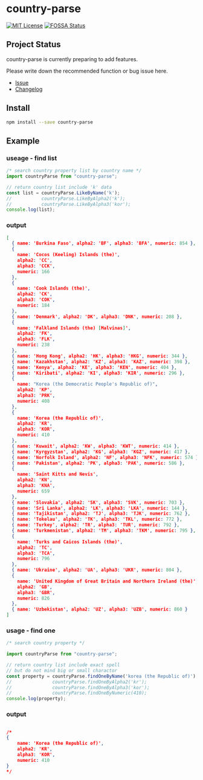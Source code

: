 # country-parse

[![MIT License][license-image]][license-url]
[![FOSSA Status](https://app.fossa.com/api/projects/git%2Bgithub.com%2Flinksynapse%2Fcountry-parse.svg?type=shield)](https://app.fossa.com/projects/git%2Bgithub.com%2Flinksynapse%2Fcountry-parse?ref=badge_shield)

## Project Status
country-parse is currently preparing to add features.

Please write down the recommended function or bug issue here.

- [Issue](https://github.com/linksynapse/country-parse/issues)
- [Changelog](CHANGELOG.md)

## Install
```bash
npm install --save country-parse
```

## Example
### useage - find list
```javascript
/* search country property list by country name */
import countryParse from "country-parse";

// return country list include 'k' data
const list = countryParse.LikeByName('k');
//           countryParse.LikeByAlpha2('k');
//           countryParse.LikeByAlpha3('kor');
console.log(list);
```
### output
```json
[
  { name: 'Burkina Faso', alpha2: 'BF', alpha3: 'BFA', numeric: 854 },
  {
    name: 'Cocos (Keeling) Islands (the)',
    alpha2: 'CC',
    alpha3: 'CCK',
    numeric: 166    
  },
  {
    name: 'Cook Islands (the)',
    alpha2: 'CK',
    alpha3: 'COK',
    numeric: 184
  },
  { name: 'Denmark', alpha2: 'DK', alpha3: 'DNK', numeric: 208 },
  {
    name: 'Falkland Islands (the) [Malvinas]',
    alpha2: 'FK',
    alpha3: 'FLK',
    numeric: 238
  },
  { name: 'Hong Kong', alpha2: 'HK', alpha3: 'HKG', numeric: 344 },
  { name: 'Kazakhstan', alpha2: 'KZ', alpha3: 'KAZ', numeric: 398 },
  { name: 'Kenya', alpha2: 'KE', alpha3: 'KEN', numeric: 404 },
  { name: 'Kiribati', alpha2: 'KI', alpha3: 'KIR', numeric: 296 },
  {
    name: "Korea (the Democratic People's Republic of)",
    alpha2: 'KP',
    alpha3: 'PRK',
    numeric: 408
  },
  {
    name: 'Korea (the Republic of)',
    alpha2: 'KR',
    alpha3: 'KOR',
    numeric: 410
  },
  { name: 'Kuwait', alpha2: 'KW', alpha3: 'KWT', numeric: 414 },
  { name: 'Kyrgyzstan', alpha2: 'KG', alpha3: 'KGZ', numeric: 417 },
  { name: 'Norfolk Island', alpha2: 'NF', alpha3: 'NFK', numeric: 574 },
  { name: 'Pakistan', alpha2: 'PK', alpha3: 'PAK', numeric: 586 },
  {
    name: 'Saint Kitts and Nevis',
    alpha2: 'KN',
    alpha3: 'KNA',
    numeric: 659
  },
  { name: 'Slovakia', alpha2: 'SK', alpha3: 'SVK', numeric: 703 },
  { name: 'Sri Lanka', alpha2: 'LK', alpha3: 'LKA', numeric: 144 },
  { name: 'Tajikistan', alpha2: 'TJ', alpha3: 'TJK', numeric: 762 },
  { name: 'Tokelau', alpha2: 'TK', alpha3: 'TKL', numeric: 772 },
  { name: 'Turkey', alpha2: 'TR', alpha3: 'TUR', numeric: 792 },
  { name: 'Turkmenistan', alpha2: 'TM', alpha3: 'TKM', numeric: 795 },
  {
    name: 'Turks and Caicos Islands (the)',
    alpha2: 'TC',
    alpha3: 'TCA',
    numeric: 796
  },
  { name: 'Ukraine', alpha2: 'UA', alpha3: 'UKR', numeric: 804 },
  {
    name: 'United Kingdom of Great Britain and Northern Ireland (the)',
    alpha2: 'GB',
    alpha3: 'GBR',
    numeric: 826
  },
  { name: 'Uzbekistan', alpha2: 'UZ', alpha3: 'UZB', numeric: 860 }
]
```

### usage - find one
```javascript
/* search country property */

import countryParse from "country-parse";

// return country list include exact spell
// but do not mind big or small charactor
const property = countryParse.findOneByName('korea (the Republic of)');
//               countryParse.findOneByAlpha2('kr');
//               countryParse.findOneByAlpha3('kor');
//               countryParse.findOneByNumeric(410);
console.log(property);
```
### output
```json

/* 
{
    name: 'Korea (the Republic of)',
    alpha2: 'KR',
    alpha3: 'KOR',
    numeric: 410
}
*/
```

[license-image]: https://img.shields.io/badge/license-MIT-blue.svg?style=flat
[license-url]: LICENSE

